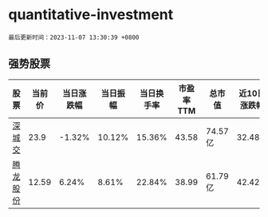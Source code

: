 # quantitative-investment

`最后更新时间：2023-11-07 13:30:39 +0800`

## 强势股票

|股票|当前价|当日涨跌幅|当日振幅|当日换手率|市盈率TTM|总市值|近10日涨跌幅|
|----|----|----|----|----|----|----|----|
|[深城交](https://xueqiu.com/S/SZ301091)|23.9|-1.32%|10.12%|15.36%|43.58|74.57亿|32.48%|
|[腾龙股份](https://xueqiu.com/S/SH603158)|12.59|6.24%|8.61%|22.84%|38.99|61.79亿|42.42%|
